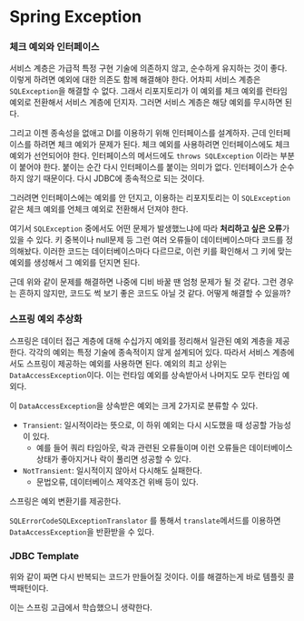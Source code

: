 # Spring Exception



### 체크 예외와 인터페이스

서비스 계층은 가급적 특정 구현 기술에 의존하지 않고, 순수하게 유지하는 것이 좋다. 이렇게 하려면 예외에 대한 의존도 함께 해결해야 한다. 어차피 서비스 계층은 `SQLException`을 해결할 수 없다. 그래서 리포지토리가 이 예외를 체크 예외를 런타임 예외로 전환해서 서비스 계층에 던지자. 그러면 서비스 계층은 해당 예외를 무시하면 된다.

그리고 이젠 종속성을 없애고 DI를 이용하기 위해 인터페이스를 설계하자. 근데 인터페이스를 하려면 체크 예외가 문제가 된다. 체크 예외를 사용하려면 인터페이스에도 체크 예외가 선언되어야 한다. 인터페이스의 메서드에도 `throws SQLException` 이라는 부분이 붙어야 한다. 붙이는 순간 다시 인터페이스를 붙이는 의미가 없다. 인터페이스가 순수하지 않기 때문이다. 다시 JDBC에 종속적으로 되는 것이다. 

그러려면 인터페이스에는 예외를 안 던지고, 이용하는 리포지토리는 이 `SQLException`같은 체크 예외를 언체크 예외로 전환해서 던져야 한다.

여기서 `SQLException` 중에서도 어떤 문제가 발생했느냐에 따라 **처리하고 싶은 오류**가 있을 수 있다. 키 중복이나 null문제 등 그런 여러 오류들이 데이터베이스마다 코드를 정의해놨다. 이러한 코드는 데이터베이스마다 다르므로, 이런 키를 확인해서 그 키에 맞는 예외를 생성해서 그 예외를 던지면 된다.

근데 위와 같이 문제를 해결하면 나중에 디비 바꿀 땐 엄청 문제가 될 것 같다. 그런 경우는 흔하지 않지만, 코드도 썩 보기 좋은 코드도 아닐 것 같다. 어떻게 해결할 수 있을까?



### 스프링 예외 추상화

스프링은 데이터 접근 계층에 대해 수십가지 예외를 정리해서 일관된 예외 계층을 제공한다. 각각의 예외는 특정 기술에 종속적이지 않게 설계되어 있다. 따라서 서비스 계층에서도 스프링이 제공하는 예외를 사용하면 된다. 예외의 최고 상위는 `DataAccessException`이다. 이는 런타임 예외를 상속받아서 나머지도 모두 런타임 예외다.

이 `DataAccessException`을 상속받은 예외는 크게 2가지로 분류할 수 있다.

- `Transient`: 일시적이라는 뜻으로, 이 하위 예외는 다시 시도했을 때 성공할 가능성이 있다.
  - 예를 들어 쿼리 타임아웃, 락과 관련된 오류들이며 이런 오류들은 데이터베이스 상태가 좋아지거나 락이 풀리면 성공할 수 있다.
- `NotTransient`: 일시적이지 않아서 다시해도 실패한다.
  - 문법오류, 데이터베이스 제약조건 위배 등이 있다.

스프링은 예외 변환기를 제공한다.

`SQLErrorCodeSQLExceptionTranslator` 를 통해서 `translate`메서드를 이용하면 `DataAccessException`을 반환받을 수 있다.



### JDBC Template

위와 같이 짜면 다시 반복되는 코드가 만들어질 것이다. 이를 해결하는게 바로 템플릿 콜백패턴이다.

이는 스프링 고급에서 학습했으니 생략한다.